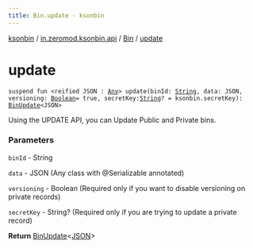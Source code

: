 ```yaml
---
title: Bin.update - ksonbin
---
```


[ksonbin](../../index.html) / [in.zeromod.ksonbin.api](../index.html) / [Bin](index.html) / [update](./update.html)

# update

`suspend fun <reified JSON : `[`Any`](https://kotlinlang.org/api/latest/jvm/stdlib/kotlin/-any/index.html)`> update(binId: `[`String`](https://kotlinlang.org/api/latest/jvm/stdlib/kotlin/-string/index.html)`, data: JSON, versioning: `[`Boolean`](https://kotlinlang.org/api/latest/jvm/stdlib/kotlin/-boolean/index.html)` = true, secretKey: `[`String`](https://kotlinlang.org/api/latest/jvm/stdlib/kotlin/-string/index.html)`? = ksonbin.secretKey): `[`BinUpdate`](../-bin-update/index.html)`<JSON>`

Using the UPDATE API, you can Update Public and Private bins.

### Parameters

`binId` - String

`data` - JSON (Any class with @Serializable annotated)

`versioning` - Boolean (Required only if you want to disable versioning on private records)

`secretKey` - String? (Required only if you are trying to update a private record)

**Return**
[BinUpdate](../-bin-update/index.html)&lt;[JSON](update.html#JSON)&gt;

